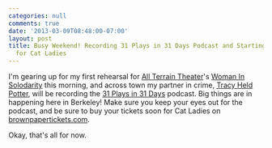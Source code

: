 ```yaml
---
categories: null
comments: true
date: '2013-03-09T08:48:00-07:00'
layout: post
title: Busy Weekend! Recording 31 Plays in 31 Days Podcast and Starting Rehearsals
  for Cat Ladies
---
```


I'm gearing up for my first rehearsal for [All Terrain Theater](http://www.allterraintheater.org/)'s [Woman In Solodarity](http://catladies.brownpapertickets.com/) this morning, and across town my partner in crime, [Tracy Held Potter](http://www.allterraintheater.org/?q=node/2), will be recording the [31 Plays in 31 Days](http://31plays31days.com) podcast. Big things are in happening here in Berkeley! Make sure you keep your eyes out for the podcast, and be sure to buy your tickets soon for Cat Ladies on [brownpapertickets.com](http://catladies.brownpapertickets.com/). 

Okay, that's all for now.
